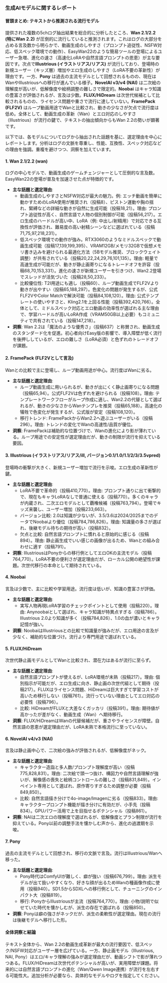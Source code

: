 ### 生成AIモデルに関するレポート

#### 冒頭まとめ: テキストから推測される流行モデル
提供された複数の5chログ抽出結果を総合的に分析したところ、**Wan 2.1/2.2 (特にWan 2.2)** が圧倒的に流行していると推測されます。これはログの大部分を占める言及数から明らかで、動画生成のしやすさ（プロンプト追従性、NSFW対応、低スペック環境での動作）、EasyWan22のような簡易ツールの登場によるユーザー急増、進化の速さ（高速化LoRAや自然言語プロンプトの恩恵）が主な要因です。次点で**Illustrious (イラストリアス/リアス)** が流行しており、登場時の新規ユーザー（キッズ層）増加やエロ生成のしやすさ（LoRA不要の革新性）が理由です。一方、**Pony** は過去の主流モデルとして回想されるものの、現在はWanやIllustriousへの移行が進んでいる様子。**NovelAI v3/v4 (NAI)** は二次絵の理解度が高いが、低解像度や絵柄調整の難しさで限定的。**Noobai** はキャラ知識の豊富さが評価されるが、言及は少数。**FLUX/HiDream** は次世代候補として比較されるものの、ライセンス問題や重さで流行に達していない。**FramePack (FLF2V)** はループ動画用途でWanと比較され、動きの少なさが欠点で流行度は低め。全体として、動画生成の革新（Wan）とエロ対応のしやすさ（Illustrious）が流行の鍵で、テキストの抽出傾向からもWan 2.2の勢いが顕著です。

以下では、各モデルについてログから抽出された話題を基に、選定理由を中心にレポートします。分析はログの文脈を尊重し、性能、互換性、スペック対応などの理由を強調。重複を避けつつ、洞察を加えています。

#### 1. Wan 2.1/2.2 (wan)
ログの中心モデルで、動画生成のゲームチェンジャーとして圧倒的な言及数。EasyWan22の登場が普及を加速させた点が特徴的です。
- **主な話題と選定理由**: 
  - 動画生成のしやすさとNSFW対応が最大の魅力。例: エッチ動画を簡単に動かすためのLoRA使用が推奨され（投稿8）、ピストン運動や胸の揺れ、緊縛などの詳細な動きが自然に生成可能（投稿18,21）。理由: プロンプト追従性が高く、自然言語で人物の個別制御が可能（投稿56,217）。エロ生成のハードルが高い中、LoRA（例: 中出し/射精用）で対応できる互換性が評価され、難易度の高い射精シーンなどに選ばれている（投稿71,75,97,218,231）。
  - 低スペック環境での動作が強み。RTX3060のようなミドルスペックで動画生成可能（投稿17,139,199,395）、VRAM12GB/メモリ32GBで仮想メモリ書き込みを避けられる最適化方法（5Bモデル推奨、ブロックウェイト調整）が共有されている（投稿20,22,24,29,76,101,135）。理由: 軽量で高速生成が可能だが、動きが静止画寄りになるトレードオフを許容（投稿68,70,153,331）。進化の速さが新規ユーザーを引きつけ、Wan2.2登場でスレッドが活気づいた（投稿28,50,233）。
  - 比較優位性: T2I用途にも適し（投稿60）、ループ動画生成でFLF2Vより動きが出やすい（投稿65,188,297）。色変化の問題が発生するが、公式FLF2VやColor Matchで解決可能（投稿84,108,120）。理由: 公式テンプレートの使いやすさと、Kling2.1を上回る性能（投稿392,420,766）。全体として、ミドルスペック対応とエロ動画の効率性が選ばれる主な理由で、学習ハードルが高いLoRA作成（VRAM50GB以上必要）もコミュニティで共有されている（投稿147,218）。
- **洞察**: Wan 2.2は「魔法のような優秀さ」（投稿637）と称賛され、動画生成のスタンダード化を促進。初心者向けEasy版の影響で、導入障壁が低く流行を後押ししているが、エロの難しさ（LoRA必須）と色ずれのトレードオフが課題。

#### 2. FramePack (FLF2Vとして言及)
Wanとの比較で主に登場し、ループ動画用途が中心。流行度はWanに劣る。
- **主な話題と選定理由**: 
  - ループ動画生成に用いられるが、動きが出にくく静止画寄りになる問題（投稿65,94）。公式FLF2Vは色ずれを避けられる（投稿108）。理由: テンプレートワークフローがループ作成に適し、Wan2.2の代替として選ばれるが、動きの少なさからWanテンプレを推奨（投稿65,188）。高速化の犠牲で色変化が発生するが、公式版が安定（投稿108,120）。
  - 移行トレンド: FramePackからWan2.2へ遊ぶユーザーがいる（投稿296）。理由: トレンドの変化でWanの高速性/品質が優位。
- **洞察**: FramePackは補助的な位置づけで、Wanの進化により影が薄れている。ループ用途での安定性が選定理由だが、動きの制限が流行を抑えている要因。

#### 3. Illustrious (イラストリアス/リアス/ill, バージョン0.1/1.0/1.1/2/3/3.5vpred)
登場時の衝撃が大きく、新規ユーザー増加で流行を示唆。エロ生成の革新性が鍵。
- **主な話題と選定理由**: 
  - LoRA不要で革命的（投稿410,770）。理由: プロンプト通りに出て衝撃的で、現在もキャラLoRAなしで普通に使える（投稿770）。多くのキャラが内蔵され、二次エロモデルとして覇権候補（投稿763,794）。登場でキッズ来襲し、ユーザー増加（投稿233,663）。
  - バージョン比較: 2.0は知識が少ないが、3.5/3.6は2024/2025までのデータでNoobaiより優位（投稿784,786,826）。理由: 知識量の多さが選ばれ、後継モデル待ちの期待が高い（投稿832）。
  - 欠点と比較: 自然言語プロンプトに慣れると原始的に感じる（投稿894）。理由: 静止画生成でいい感じの画像が出るため、Wanとの組み合わせに適す（投稿791）。
- **洞察**: IllustriousはPonyからの移行例としてエロOKの主流モデル（投稿764,770）。LoRA不要の便利さが選定理由だが、ローカル公開の絶望性が課題。次世代移行の本命として期待されている。

#### 4. Noobai
言及は少数で、主に比較や学習用途。流行度は低いが、知識の豊富さが評価。
- **主な話題と選定理由**: 
  - 実写人物再現LoRA学習のチェックポイントとして使用（投稿220）。理由: Anynoobaiとして選ばれ、キャラ知識が特異点すぎる（投稿786）。Illustrious 2.0より知識が多く（投稿784,826）、1.0の血が濃いとキャラ記憶が強い。
- **洞察**: NoobaiはIllustriousとの比較で知識量が強みだが、エロ用途の言及が少なく、補助的な位置づけ。流行より専門用途で選ばれている。

#### 5. FLUX/HiDream
次世代静止画モデルとしてWanと比較され、潜在力はあるが流行に至らず。
- **主な話題と選定理由**: 
  - 自然言語プロンプトが使えるが、LoRA環境が未熟（投稿217）。理由: 個別指示が可能だが、エロ生成に向き、静止画の次世代組として期待（投稿217）。FLUXはライセンス問題、HiDreamは巨大すぎて学習コストが高いため移行しない（投稿761）。流行っていない理由としてエロ対応の必要性（投稿796）。
  - 比較: HiDreamがFLUXと大差なくガッカリ（投稿391）。理由: 期待値が高かったが差がなく、動画生成（Wan）へ期待移行。
- **洞察**: FLUX/HiDreamはWanの代替候補だが、重さやライセンスが障壁。自然言語の恩恵が選定理由だが、LoRA未熟で本格流行に至っていない。

#### 6. NovelAI v4/v3 (NAI)
言及は静止画中心で、二次絵の強みが評価されるが、低解像度がネック。
- **主な話題と選定理由**: 
  - キャラクター造詣と多人数/プロンプト理解度が高い（投稿775,828,831）。理由: 二次絵で頭一つ抜け、構図力や自然言語理解が強いが、解像感の喪失と絵柄コントロールの難しさ（投稿831,849）。インペイント専用として選ばれ、原作寄りすぎるため調整が必要（投稿849,850）。
  - 比較: 自然言語描き分けで4o-image/Imagenに劣る（投稿833）。理由: キャラクタープロンプト機能が描き分けに有効だが、小手先（投稿834）。GPUパワー活用で上を目指せるポテンシャル（投稿861）。
- **洞察**: NAIは二次エロの理解度で選ばれるが、低解像度とプラン制限が流行を抑えている。Pony以前の調整手法を懐かしむ声から、進化の過渡期を示唆。

#### 7. Pony
過去の主流モデルとして回想され、移行の文脈で言及。流行はIllustrious/Wanへ移った。
- **主な話題と選定理由**: 
  - Pony時代はComfyUIが難しく、癖が強い（投稿676,799）。理由: 派生モデルが出て扱いやすくなり、好きな顔が出るためWanの種画像作成に使用（投稿940）。SD1.5からSDXLへの移行例として、チューニングのインパクト大（投稿819）。
  - 移行: PonyからIllustriousが主流（投稿764,770）。理由: 小物/説明で似せていた時代を懐かしむが、派生の存在で選ばれる（投稿850）。
- **洞察**: Ponyは癖の強さがネックだが、派生の柔軟性が選定理由。現在の流行は後継モデルへ移行した形。

#### 全体洞察と結論
テキスト全体から、Wan 2.2の動画生成革新が最大の流行要因で、低スペック/NSFW対応がユーザー層を広げている。一方、静止画モデル（Illustrious, NAI, Pony）はエロ/キャラ理解の強みが選定理由だが、動画シフトで影が薄れつつある。FLUX/HiDreamは次世代ポテンシャルが高いが、実用障壁が課題。将来的には自然言語プロンプトの進化（Wan/Qwen Image連携）が流行を左右する可能性大。追加分析が必要なら、具体的なモデルやログを指定してください。